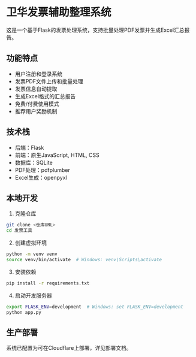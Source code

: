 # 卫华发票辅助整理系统

这是一个基于Flask的发票处理系统，支持批量处理PDF发票并生成Excel汇总报告。

## 功能特点

- 用户注册和登录系统
- 发票PDF文件上传和批量处理
- 发票信息自动提取
- 生成Excel格式的汇总报告
- 免费/付费使用模式
- 推荐用户奖励机制

## 技术栈

- 后端：Flask
- 前端：原生JavaScript, HTML, CSS
- 数据库：SQLite
- PDF处理：pdfplumber
- Excel生成：openpyxl

## 本地开发

1. 克隆仓库
```bash
git clone <仓库URL>
cd 发票工具
```

2. 创建虚拟环境
```bash
python -m venv venv
source venv/bin/activate  # Windows: venv\Scripts\activate
```

3. 安装依赖
```bash
pip install -r requirements.txt
```

4. 启动开发服务器
```bash
export FLASK_ENV=development  # Windows: set FLASK_ENV=development
python app.py
```

## 生产部署

系统已配置为可在Cloudflare上部署，详见部署文档。 